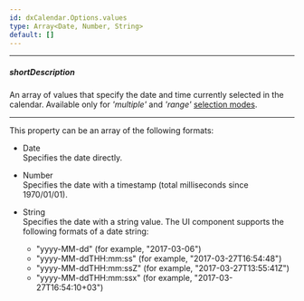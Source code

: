 ```yaml
---
id: dxCalendar.Options.values
type: Array<Date, Number, String>
default: []
---
```

---
##### shortDescription
An array of values that specify the date and time currently selected in the calendar. Available only for *'multiple'* and *'range'* [selection modes](/Documentation/ApiReference/UI_Components/dxCalendar/Configuration/#selectionMode).

---
This property can be an array of the following formats:

- Date    
Specifies the date directly.

- Number    
Specifies the date with a timestamp (total milliseconds since 1970/01/01).

- String    
Specifies the date with a string value. The UI component supports the following formats of a date string:

    - "yyyy-MM-dd" (for example, "2017-03-06")
    - "yyyy-MM-ddTHH:mm:ss" (for example, "2017-03-27T16:54:48")
    - "yyyy-MM-ddTHH:mm:ssZ" (for example, "2017-03-27T13:55:41Z")
    - "yyyy-MM-ddTHH:mm:ssx" (for example, "2017-03-27T16:54:10+03")

